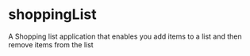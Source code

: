 # shoppingList
A Shopping list application that enables you add items to a list and then remove items from the list 
